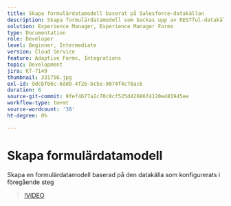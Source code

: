 ```yaml
---
title: Skapa formulärdatamodell baserat på Salesforce-datakällan
description: Skapa formulärdatamodell som backas upp av RESTful-datakälla
solution: Experience Manager, Experience Manager Forms
type: Documentation
role: Developer
level: Beginner, Intermediate
version: Cloud Service
feature: Adaptive Forms, Integrations
topic: Development
jira: KT-7149
thumbnail: 331756.jpg
exl-id: 9dcbf06c-6dd0-4f26-bc5e-9074f4c78ac6
duration: 6
source-git-commit: 9fef4b77a2c70c8cf525d42686f4120e481945ee
workflow-type: tm+mt
source-wordcount: '38'
ht-degree: 0%

---
```


# Skapa formulärdatamodell

Skapa en formulärdatamodell baserad på den datakälla som konfigurerats i föregående steg

>[!VIDEO](https://video.tv.adobe.com/v/331756?quality=12&learn=on)
